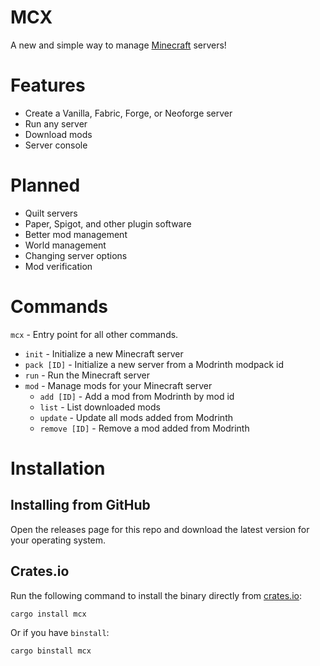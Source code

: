 # MCX
A new and simple way to manage [Minecraft](https://www.minecraft.net/) servers!

# Features
- Create a Vanilla, Fabric, Forge, or Neoforge server
- Run any server
- Download mods
- Server console

# Planned
- Quilt servers
- Paper, Spigot, and other plugin software
- Better mod management
- World management
- Changing server options
- Mod verification

# Commands
`mcx` - Entry point for all other commands.
- `init` - Initialize a new Minecraft server
- `pack [ID]` - Initialize a new server from a Modrinth modpack id
- `run` - Run the Minecraft server
- `mod` - Manage mods for your Minecraft server
  - `add [ID]` - Add a mod from Modrinth by mod id
  - `list` - List downloaded mods
  - `update` - Update all mods added from Modrinth
  - `remove [ID]` - Remove a mod added from Modrinth

# Installation
## Installing from GitHub
Open the releases page for this repo and download the latest version for your operating system.  
## Crates.io
Run the following command to install the binary directly from [crates.io](https://crates.io/):
```sh
cargo install mcx
```
Or if you have `binstall`:
```sh
cargo binstall mcx
```
